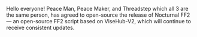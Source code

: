 Hello everyone! Peace Man, Peace Maker, and Threadstep which all 3 are the same person, has agreed to open-source the release of Nocturnal FF2 — an open-source FF2 script based on ViseHub-V2, which will continue to receive consistent updates.
